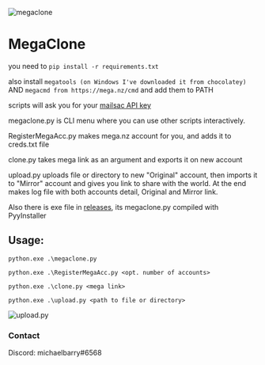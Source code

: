 ![megaclone](https://user-images.githubusercontent.com/69900794/150953918-be777d95-a346-4f32-9321-e2c7051ba57b.png)


# MegaClone
you need to 
`pip install -r requirements.txt`

also install `megatools (on Windows I've downloaded it from chocolatey)` AND `megacmd from https://mega.nz/cmd` and add them to PATH

scripts will ask you for your [mailsac API key](https://mailsac.com/docs/api)

megaclone.py is CLI menu where you can use other scripts interactively.

RegisterMegaAcc.py makes mega.nz account for you, and adds it to creds.txt file

clone.py takes mega link as an argument and exports it on new account

upload.py uploads file or directory to new "Original" account, then imports it to "Mirror" account and gives you link to share with the world. At the end makes log file with both accounts detail, Original and Mirror link. 

Also there is exe file in [releases](https://github.com/m1chaelbarry/MegaClone/releases/), its megaclone.py compiled with PyyInstaller

## Usage:

`python.exe .\megaclone.py`

`python.exe .\RegisterMegaAcc.py <opt. number of accounts>`

`python.exe .\clone.py <mega link>`

`python.exe .\upload.py <path to file or directory>`

![upload.py](https://user-images.githubusercontent.com/69900794/150818982-8d257269-621e-4ac7-a2d8-db4495a3d05b.png)

### Contact
Discord: michaelbarry#6568
